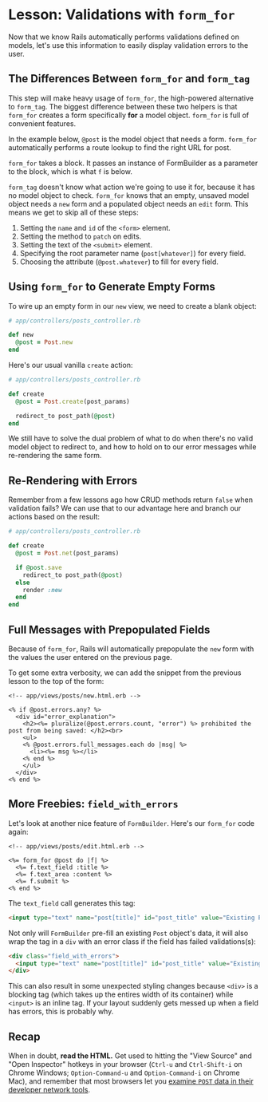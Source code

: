 # Lesson: Validations with `form_for`

Now that we know Rails automatically performs validations defined on models, let's use this information to easily display validation errors to the user.

## The Differences Between `form_for` and `form_tag`

This step will make heavy usage of `form_for`, the high-powered alternative to `form_tag`. The biggest difference between these two helpers is that `form_for` creates a form specifically **for** a model object. `form_for` is full of convenient features.

In the example below, `@post` is the model object that needs a form. `form_for` automatically performs a route lookup to find the right URL for post.

`form_for` takes a block. It passes an instance of FormBuilder as a parameter to the block, which is what `f` is below.

`form_tag` doesn't know what action we're going to use it for, because it has no model object to check. `form_for` knows that an empty, unsaved model object needs a `new` form and a populated object needs an `edit` form. This means we get to skip all of these steps:

1. Setting the `name` and `id` of the `<form>` element.
2. Setting the method to `patch` on edits.
3. Setting the text of the `<submit>` element.
4. Specifying the root parameter name (`post[whatever]`) for every field.
5. Choosing the attribute (`@post.whatever`) to fill for every field.

## Using `form_for` to Generate Empty Forms

To wire up an empty form in our `new` view, we need to create a blank object:

```ruby
# app/controllers/posts_controller.rb

def new
  @post = Post.new
end
```

Here's our usual vanilla `create` action:

```ruby
# app/controllers/posts_controller.rb

def create
  @post = Post.create(post_params)

  redirect_to post_path(@post)
end
```

We still have to solve the dual problem of what to do when there's no valid model object to redirect to, and how to hold on to our error messages while re-rendering the same form.

## Re-Rendering with Errors

Remember from a few lessons ago how CRUD methods return `false` when validation fails? We can use that to our advantage here and branch our actions based on the result:

```ruby
# app/controllers/posts_controller.rb

def create
  @post = Post.net(post_params)

  if @post.save
    redirect_to post_path(@post)
  else
    render :new
  end
end
```

## Full Messages with Prepopulated Fields

Because of `form_for`, Rails will automatically prepopulate the `new` form with the values the user entered on the previous page.

To get some extra verbosity, we can add the snippet from the previous lesson to the top of the form:

```erb
<!-- app/views/posts/new.html.erb -->

<% if @post.errors.any? %>
  <div id="error_explanation">
    <h2><%= pluralize(@post.errors.count, "error") %> prohibited the post from being saved: </h2><br>
    <ul>
    <% @post.errors.full_messages.each do |msg| %>
      <li><%= msg %></li>
    <% end %>
    </ul>
  </div>
<% end %>
```

## More Freebies: `field_with_errors`

Let's look at another nice feature of `FormBuilder`. Here's our `form_for` code again:

```erb
<!-- app/views/posts/edit.html.erb -->

<%= form_for @post do |f| %>
  <%= f.text_field :title %>
  <%= f.text_area :content %>
  <%= f.submit %>
<% end %>
```

The `text_field` call generates this tag:

```html
<input type="text" name="post[title]" id="post_title" value="Existing Post Title">
```

Not only will `FormBuilder` pre-fill an existing `Post` object's data, it will also wrap the tag in a `div` with an error class if the field has failed validations(s):

```html
<div class="field_with_errors">
  <input type="text" name="post[title]" id="post_title" value="Existing Post Title">
</div>
```

This can also result in some unexpected styling changes because `<div>` is a blocking tag (which takes up the entires width of its container) while `<input>` is an inline tag. If your layout suddenly gets messed up when a field has errors, this is probably why.

## Recap

When in doubt, **read the HTML.** Get used to hitting the "View Source" and "Open Inspector" hotkeys in your browser (`Ctrl-u` and `Ctrl-Shift-i` on Chrome Windows; `Option-Command-u` and `Option-Command-i` on Chrome Mac), and remember that most browsers let you [examine `POST` data in their developer network tools](https://superuser.com/questions/395919/where-is-the-post-tab-in-chrome-developer-tools-network).
